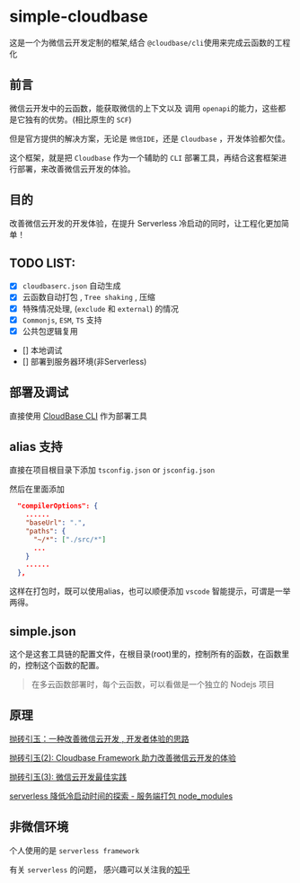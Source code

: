 # simple-cloudbase

这是一个为微信云开发定制的框架,结合 `@cloudbase/cli`使用来完成云函数的工程化

## 前言

微信云开发中的云函数，能获取微信的上下文以及 调用 `openapi`的能力，这些都是它独有的优势。(相比原生的 `SCF`)

但是官方提供的解决方案，无论是 `微信IDE`，还是 `Cloudbase` ，开发体验都欠佳。

这个框架，就是把 `Cloudbase` 作为一个辅助的 `CLI` 部署工具，再结合这套框架进行部署，来改善微信云开发的体验。

## 目的

改善微信云开发的开发体验，在提升 Serverless 冷启动的同时，让工程化更加简单！

## TODO LIST:

- [x] `cloudbaserc.json` 自动生成
- [x] 云函数自动打包 , `Tree shaking` , 压缩
- [x] 特殊情况处理, (`exclude` 和 `external`) 的情况
- [x] `Commonjs`, `ESM`, `TS` 支持
- [x] 公共包逻辑复用
- [] 本地调试
- [] 部署到服务器环境(非Serverless)

## 部署及调试

直接使用 [CloudBase CLI](https://docs.cloudbase.net/cli-v1/intro) 作为部署工具

## alias 支持

直接在项目根目录下添加 `tsconfig.json` or `jsconfig.json`

然后在里面添加

```json
  "compilerOptions": {
    ......
    "baseUrl": ".",
    "paths": {
      "~/*": ["./src/*"]
      ...
    }
    ......
  },
```

这样在打包时，既可以使用alias，也可以顺便添加 `vscode` 智能提示，可谓是一举两得。

## simple.json

这个是这套工具链的配置文件，在根目录(root)里的，控制所有的函数，在函数里的，控制这个函数的配置。

> 在多云函数部署时，每个云函数，可以看做是一个独立的 Nodejs 项目

## 原理

[抛砖引玉：一种改善微信云开发 , 开发者体验的思路](https://zhuanlan.zhihu.com/p/353260521)

[抛砖引玉(2): Cloudbase Framework 助力改善微信云开发的体验](https://zhuanlan.zhihu.com/p/382756909)

[抛砖引玉(3): 微信云开发最佳实践](https://zhuanlan.zhihu.com/p/412573059)

[serverless 降低冷启动时间的探索 - 服务端打包 node_modules](https://zhuanlan.zhihu.com/p/407434947)
## 非微信环境

个人使用的是 `serverless framework`

有关 `serverless` 的问题， 感兴趣可以关注我的[知乎](https://www.zhihu.com/people/richard-40-19-41)
